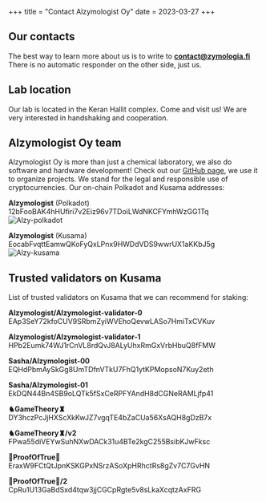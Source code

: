 +++
title = "Contact Alzymologist Oy"
date = 2023-03-27
+++

## Our contacts

The best way to learn more about us is to write to [**contact@zymologia.fi**](mailto:contact@zymologia.fi) <br>
There is no automatic responder on the other side, just us.

## Lab location

Our lab is located in the Keran Hallit complex. Come and visit us! We are very interested in handshaking and cooperation.

## Alzymologist Oy team

Alzymologist Oy is more than just a chemical laboratory, we also do software and hardware development! Check out our [GitHub page]( https://github.com/Alzymologist), we use it to organize projects. We stand for the legal and responsible use of cryptocurrencies. Our on-chain Polkadot and Kusama addresses:

**Alzymologist** (Polkadot)   
12bFooBAK4hHUfiri7v2Eiz96v7TDoiLWdNKCFYmhWzGG1Tq
![Alzy-polkadot](/images/Alzy_polkadot.svg)

**Alzymologist** (Kusama)   
EocabFvqttEamwQKoFyQxLPnx9HWDdVDS9wwrUX1aKKbJ5g
![Alzy-kusama](/images/Alzy_kusama.svg)

## Trusted validators on Kusama
 
List of trusted validators on Kusama that we can recommend for staking:   

**Alzymologist/Alzymologist-validator-0**   
EAp3SeY72kfoCUV9SRbmZyiWVEhoQevwLASo7HmiTxCVKuv

**Alzymologist/Alzymologist-validator-1**   
HPb2Eumk74WJ1rCnVL8rdQvJ8ALyUhxRmGxVrbHbuQ8fFMW

**Sasha/Alzymologist-00**   
EQHdPbmAySkGg8UmTDfnVTkU7FhQ1ytKPMopsoN7Kuy2eth

**Sasha/Alzymologist-01**   
EkDQN44Bn4SB9oLQTk5fSxCeRPFYAndH8dCGNeRAMLjfp41

**♞GameTheory♜**   
DY3hczPcJjHXScXkKwJZ7vgqTE4bZaCUa56XsAQH8gDzB7x

**♞GameTheory♜/v2**   
FPwa55diVEYwSuhNXwDACk31u4BTe2kgC255BsibKJwFksc

**🍷ProofOfTrue🍾**   
EraxW9FCtQtJpnKSKGPxNSrzASoXpHRhctRs8gZv7C7GvHN

**🍷ProofOfTrue🍾/2**   
CpRu1U13GaBdSxd4tqw3jjCGCpRgte5v8sLkaXcqtzAxFRG